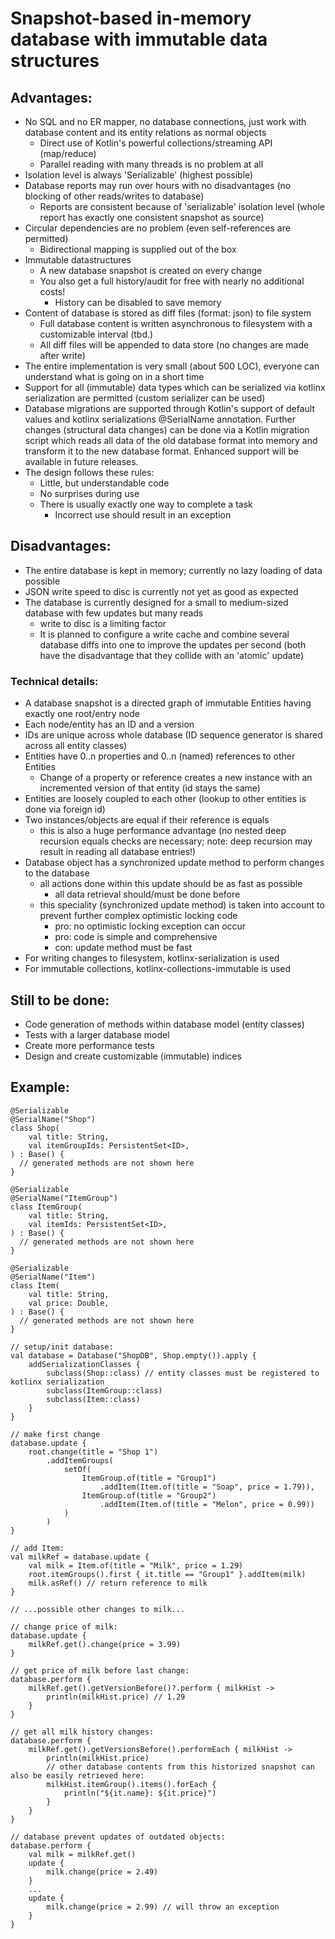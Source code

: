 # Snapshot-based in-memory database with immutable data structures

## Advantages:

- No SQL and no ER mapper, no database connections, just work with database content and its entity relations as normal objects
    - Direct use of Kotlin's powerful collections/streaming API (map/reduce)
    - Parallel reading with many threads is no problem at all
- Isolation level is always 'Serializable' (highest possible)
- Database reports may run over hours with no disadvantages (no blocking of other reads/writes to database)
    - Reports are consistent because of 'serializable' isolation level (whole report has exactly one consistent snapshot as source)
- Circular dependencies are no problem (even self-references are permitted)
    - Bidirectional mapping is supplied out of the box
- Immutable datastructures
    - A new database snapshot is created on every change
    - You also get a full history/audit for free with nearly no additional costs!
        - History can be disabled to save memory
- Content of database is stored as diff files (format: json) to file system
    - Full database content is written asynchronous to filesystem with a customizable interval (tbd.)
    - All diff files will be appended to data store (no changes are made after write)
- The entire implementation is very small (about 500 LOC), everyone can understand what is going on in a short time
- Support for all (immutable) data types which can be serialized via kotlinx serialization are permitted (custom serializer can be used)
- Database migrations are supported through Kotlin's support of default values and kotlinx serializations @SerialName annotation. Further changes
  (structural data changes) can be done via a Kotlin migration script which reads all data of the old database format into memory and transform it to
  the new database format. Enhanced support will be available in future releases.
- The design follows these rules:
    - Little, but understandable code
    - No surprises during use
    - There is usually exactly one way to complete a task
        - Incorrect use should result in an exception

## Disadvantages:

- The entire database is kept in memory; currently no lazy loading of data possible
- JSON write speed to disc is currently not yet as good as expected
- The database is currently designed for a small to medium-sized database with few updates but many reads
    - write to disc is a limiting factor
    - It is planned to configure a write cache and combine several database diffs into one to improve the updates per second (both have the
      disadvantage that they collide with an 'atomic' update)

### Technical details:

- A database snapshot is a directed graph of immutable Entities having exactly one root/entry node
- Each node/entity has an ID and a version
- IDs are unique across whole database (ID sequence generator is shared across all entity classes)
- Entities have 0..n properties and 0..n (named) references to other Entities
    - Change of a property or reference creates a new instance with an incremented version of that entity (id stays the same)
- Entities are loosely coupled to each other (lookup to other entities is done via foreign id)
- Two instances/objects are equal if their reference is equals
    - this is also a huge performance advantage (no nested deep recursion equals checks are necessary; note: deep recursion may result in reading all
      database entries!)
- Database object has a synchronized update method to perform changes to the database
    - all actions done within this update should be as fast as possible
        - all data retrieval should/must be done before
    - this speciality (synchronized update method) is taken into account to prevent further complex optimistic locking code
        - pro: no optimistic locking exception can occur
        - pro: code is simple and comprehensive
        - con: update method must be fast
- For writing changes to filesystem, kotlinx-serialization is used
- For immutable collections, kotlinx-collections-immutable is used

## Still to be done:

- Code generation of methods within database model (entity classes)
- Tests with a larger database model
- Create more performance tests
- Design and create customizable (immutable) indices

## Example:

    @Serializable
    @SerialName("Shop")
    class Shop(
        val title: String,
        val itemGroupIds: PersistentSet<ID>,
    ) : Base() {
      // generated methods are not shown here
    }

    @Serializable
    @SerialName("ItemGroup")
    class ItemGroup(
        val title: String,
        val itemIds: PersistentSet<ID>,
    ) : Base() {
      // generated methods are not shown here
    }

    @Serializable
    @SerialName("Item")
    class Item(
        val title: String,
        val price: Double,
    ) : Base() {
      // generated methods are not shown here
    }

    // setup/init database:
    val database = Database("ShopDB", Shop.empty()).apply {
        addSerializationClasses {
            subclass(Shop::class) // entity classes must be registered to kotlinx serialization
            subclass(ItemGroup::class)
            subclass(Item::class)
        }
    }

    // make first change
    database.update {
        root.change(title = "Shop 1")
            .addItemGroups(
                setOf(
                    ItemGroup.of(title = "Group1")
                        .addItem(Item.of(title = "Soap", price = 1.79)),
                    ItemGroup.of(title = "Group2")
                        .addItem(Item.of(title = "Melon", price = 0.99))
                )
            )
    }

    // add Item:
    val milkRef = database.update {
        val milk = Item.of(title = "Milk", price = 1.29)
        root.itemGroups().first { it.title == "Group1" }.addItem(milk)
        milk.asRef() // return reference to milk
    }

    // ...possible other changes to milk...

    // change price of milk:
    database.update {
        milkRef.get().change(price = 3.99)
    }

    // get price of milk before last change:
    database.perform {
        milkRef.get().getVersionBefore()?.perform { milkHist ->
            println(milkHist.price) // 1.29
        }
    }

    // get all milk history changes:
    database.perform {
        milkRef.get().getVersionsBefore().performEach { milkHist ->
            println(milkHist.price)
            // other database contents from this historized snapshot can also be easily retrieved here:
            milkHist.itemGroup().items().forEach {
                println("${it.name}: ${it.price}")
            }
        }
    }

    // database prevent updates of outdated objects:
    database.perform {
        val milk = milkRef.get()
        update {
            milk.change(price = 2.49)
        }
        ...
        update {
            milk.change(price = 2.99) // will throw an exception
        }
    }